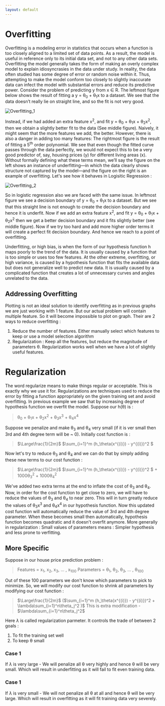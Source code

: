 ```yaml
---
layout: default
---
```



 <script type="text/x-mathjax-config">
    MathJax.Hub.Config({
      tex2jax: {
        skipTags: ['script', 'noscript', 'style', 'textarea', 'pre'],
        inlineMath: [['$','$']]
      }
    });
  </script>
  <script src="https://cdn.mathjax.org/mathjax/latest/MathJax.js?config=TeX-AMS-MML_HTMLorMML" type="text/javascript"></script> 

# Overfitting

Overfitting is a modeling error in statistics that occurs when a function is too closely aligned to a limited set of data points. As a result, the model is useful in reference only to its initial data set, and not to any other data sets. Overfitting the model generally takes the form of making an overly complex model to explain idiosyncrasies in the data under study. In reality, the data often studied has some degree of error or random noise within it. Thus, attempting to make the model conform too closely to slightly inaccurate data can infect the model with substantial errors and reduce its predictive power. Consider the problem of predicting y from x ∈ R. The leftmost figure below shows the result of fitting a y = θ<sub>0</sub> + θ<sub>1</sub>x to a dataset. We see that the data doesn’t really lie on straight line, and so the fit is not very good.

![Overfitting_1](https://m3verma.github.io/Machine_Learning/Coursera_AndrewNG_Course/Images/Overfitting/Overfitting.png)

Instead, if we had added an extra feature x<sup>2</sup>, and fit y = θ<sub>0</sub> + θ<sub>1</sub>x + θ<sub>2</sub>x<sup>2</sup>, then we obtain a slightly better fit to the data (See middle figure). Naively, it might seem that the more features we add, the better. However, there is also a danger in adding too many features: The rightmost figure is the result of fitting a 5<sup>th</sup> order polynomial. We see that even though the fitted curve passes through the data perfectly, we would not expect this to be a very good predictor of, say, housing prices (y) for different living areas (x). Without formally defining what these terms mean, we’ll say the figure on the left shows an instance of underfitting—in which the data clearly shows structure not captured by the model—and the figure on the right is an example of overfitting. Let's see how it behaves in Logisitic Regression :

![Overfitting_2](https://m3verma.github.io/Machine_Learning/Coursera_AndrewNG_Course/Images/Overfitting/Overfitting_2.PNG)

So in logistic regression also we are faced with the same issue. In leftmost figure we see a decision boundary of y = θ<sub>0</sub> + θ<sub>1</sub>x to a dataset. But we see that this straight line is not enough to create the decision boundary and hence it is underfit. Now if we add an extra feature x<sup>2</sup>, and fit y = θ<sub>0</sub> + θ<sub>1</sub>x + θ<sub>2</sub>x<sup>2</sup> then we get a better decision boundary and it fits slightly better (see middle figure). Now if we try too hard and add more higher order terms it will create a perfect fit decision boundary. And hence we reach to a point of overfitting.

Underfitting, or high bias, is when the form of our hypothesis function h maps poorly to the trend of the data. It is usually caused by a function that is too simple or uses too few features. At the other extreme, overfitting, or high variance, is caused by a hypothesis function that fits the available data but does not generalize well to predict new data. It is usually caused by a complicated function that creates a lot of unnecessary curves and angles unrelated to the data.

## Addressing Overfitting

Plotting is not an ideal solution to identify overfitting as in previous graphs we are just working with 1 feature. But our actual problem will contain multiple feature. So it will become impossible to plot on graph. Their are 2 ways to reduce overfitting :
1. Reduce the number of features. Either manually select which features to keep or use a model selection algorithm
2. Regularization : Keep all the features, but reduce the magnitude of parameters θ. Regularization works well when we have a lot of slightly useful features.

# Regularization

The word regularize means to make things regular or acceptable. This is exactly why we use it for. Regularizations are techniques used to reduce the error by fitting a function appropriately on the given training set and avoid overfitting. In previous example we saw that by increasing degree of hypothesis function we overfit the model. Suppose our h(θ) is :
> θ<sub>0</sub> + θ<sub>1</sub>x + θ<sub>2</sub>x<sup>2</sup> + θ<sub>3</sub>x<sup>3</sup> + θ<sub>4</sub>x<sup>4</sup>

Suppose we penalize and make θ<sub>3</sub> and θ<sub>4</sub> very small (if it is ver small then 3rd and 4th degree term will be ~ 0). Initially cost function is :
> $\Large\frac{1}{2m}$ $\sum_{i=1}^m (h_\theta(x^{(i)}) - y^{(i)})^2 $

Now let's try to reduce θ<sub>3</sub> and θ<sub>4</sub> and we can do that by simply adding these new terms to our cost function :
> $\Large\frac{1}{2m}$ $\sum_{i=1}^m (h_\theta(x^{(i)}) - y^{(i)})^2 $ + 1000θ<sub>3</sub><sup>2</sup> + 1000θ<sub>4</sub><sup>2</sup>

We've added two extra terms at the end to inflate the cost of θ<sub>3</sub> and θ<sub>4</sub>. Now, in order for the cost function to get close to zero, we will have to reduce the values of θ<sub>3</sub> and θ<sub>4</sub> to near zero. This will in turn greatly reduce the values of θ<sub>3</sub>x<sup>3</sup> and θ<sub>4</sub>x<sup>4</sup> in our hypothesis function. Now this updated cost function will automatically reduce the value of 3rd and 4th degree parameter. When these becomes small then automatically, hypothesis function becomes quadratic and it doesn't overfit anymore. More generally in regularization : Small values of parameters means : Simpler hypothesis and less prone to verfitting.

## More Specific 

Suppose in our house price prediction problem :
> Features = x<sub>1</sub>, x<sub>2</sub>, x<sub>3</sub>, ... , x<sub>100</sub>
> Parameters = θ<sub>1</sub>, θ<sub>2</sub>, θ<sub>3</sub>, ... , θ<sub>100</sub>

Out of these 100 parameters we don't know which parameters to pick to minimize. So, we will modify our cost function to shrink all parameters by modifying our cost function :
> $\Large\frac{1}{2m}$ ($\sum_{i=1}^m (h_\theta(x^{(i)}) - y^{(i)})^2 + \lambda\sum_{i=1}^n\theta_j^2 )$
> This is extra modification - $\lambda\sum_{i=1}^n\theta_j^2$

Here $\lambda$ is called regularization parmeter. It controls the trade of between 2 goals :
1. To fit the training set well
2. To keep θ small

### Case 1

If $\lambda$ is very large - We will penalize all θ very highly and hence θ will be very small. Which will result in underfitting as it will fail to fit even training data.

### Case 1

If $\lambda$ is very small - We will not penalize all θ at all and hence θ will be very large. Which will result in overfitting as it will fit training data very severely.

